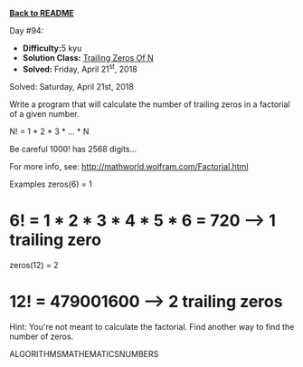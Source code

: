﻿<a href=https://github.com/hlais/Kata---a---Day><b>Back to README</b><a>

Day #94: 

* <b>Difficulty:</b>5 kyu
* <b>Solution Class:</b> [Trailing Zeros Of N](TrailingZerosOfN.cs)
* <b>Solved:</b> Friday, April 21<sup>st</sup>, 2018

Solved: Saturday, April 21st, 2018

Write a program that will calculate the number of trailing zeros in a factorial of a given number.

N! = 1 * 2 * 3 * ... * N

Be careful 1000! has 2568 digits...

For more info, see: http://mathworld.wolfram.com/Factorial.html

Examples
zeros(6) = 1
# 6! = 1 * 2 * 3 * 4 * 5 * 6 = 720 --> 1 trailing zero

zeros(12) = 2
# 12! = 479001600 --> 2 trailing zeros
Hint: You're not meant to calculate the factorial. Find another way to find the number of zeros.

ALGORITHMSMATHEMATICSNUMBERS
